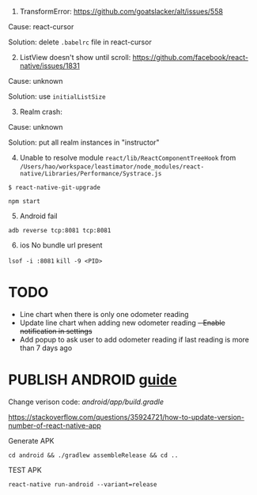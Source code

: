 1. TransformError: https://github.com/goatslacker/alt/issues/558

Cause: react-cursor

Solution: delete `.babelrc` file in react-cursor

2. ListView doesn't show until scroll: https://github.com/facebook/react-native/issues/1831

Cause: unknown

Solution: use `initialListSize`

3. Realm crash:

Cause: unknown

Solution: put all realm instances in "instructor"

4. Unable to resolve module `react/lib/ReactComponentTreeHook` from `/Users/hao/workspace/leastimator/node_modules/react-native/Libraries/Performance/Systrace.js`

`$ react-native-git-upgrade`

`npm start`

5. Android fail

`adb reverse tcp:8081 tcp:8081`

6. ios No bundle url present

`lsof -i :8081`
`kill -9 <PID>`

# TODO

- Line chart when there is only one odometer reading
- Update line chart when adding new odometer reading
~~- Enable notification in settings~~
- Add popup to ask user to add odometer reading if last reading is more than 7 days ago

# PUBLISH ANDROID [guide](https://facebook.github.io/react-native/docs/signed-apk-android.html)

Change verison code: _android/app/build.gradle_

https://stackoverflow.com/questions/35924721/how-to-update-version-number-of-react-native-app

Generate APK

`cd android && ./gradlew assembleRelease && cd ..`

TEST APK

`react-native run-android --variant=release`